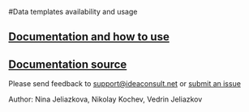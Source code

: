 #Data templates availability and usage

## [Documentation and how to use](http://ambit.sourceforge.net/enanomapper/templates)

## [Documentation source](https://github.com/enanomapper/nmdataparser/tree/master/enmconvertor/src/site)

Please send feedback to support@ideaconsult.net or [submit an issue](https://github.com/enanomapper/data.enanomapper.net/issues)


Author: Nina Jeliazkova, Nikolay Kochev, Vedrin Jeliazkov


